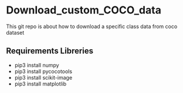 # Download_custom_COCO_data
This git repo is about how to download a specific class data from coco dataset


## Requirements  Libreries
- pip3 install numpy
- pip3 install pycocotools
- pip3 install scikit-image
- pip3 install matplotlib


